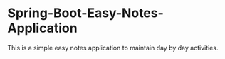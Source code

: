 # Spring-Boot-Easy-Notes-Application
This is a simple easy notes application to maintain day by day activities.
